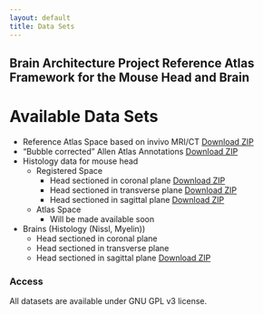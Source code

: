 ```yaml
---
layout: default
title: Data Sets
---
```


## Brain Architecture Project Reference Atlas Framework for the Mouse Head and Brain

# Available Data Sets
- Reference Atlas Space based on invivo MRI/CT [Download ZIP](https://drive.google.com/file/d/1NBouguQ_Vnfjp9NzlHairLvuGNVg0mbg/view?usp=drive_link)
- “Bubble corrected” Allen Atlas Annotations [Download ZIP](https://drive.google.com/drive/folders/1YArTu3-z7f2YZL7zMBzDjSCdYyxOAXfB?usp=drive_link)
- Histology data for mouse head
	- Registered Space
		- Head sectioned in coronal plane [Download ZIP](https://drive.google.com/file/d/1H53NT3cyCbjLjvH8wq3D9TXTm7_0K-wW/view?usp=drive_link)
		- Head sectioned in transverse plane [Download ZIP](https://drive.google.com/file/d/1YDNtV9Kg3PM-IN9Dl0U5tu4jPjT2Nad0/view?usp=drive_link)
		- Head sectioned in sagittal plane [Download ZIP](https://drive.google.com/file/d/1KL20h-xTpeUKEPzPqppcd1_zxA4jl9yQ/view?usp=drive_link)
	- Atlas Space
		- Will be made available soon
- Brains (Histology (Nissl, Myelin))
	- Head sectioned in coronal plane 
	- Head sectioned in transverse plane 
	- Head sectioned in sagittal plane [Download ZIP](https://drive.google.com/drive/folders/16RpECl6Ty9TFs73cU9msdPM5GUTLqV8A?usp=drive_link)

<!-- ---

# Available Data
Each .zip contains the following data:

## Histology
- Nissl stain (p56+-7, .46 in-plane resolution, 10um between planes)
	- lossless .jp2
	- lossy .jp2
	- downsampled .tif
	- downsampled .png
	- metadata .txt
- Myelin stain (p56+-7, .46 in-plane resolution, 10um between planes)
	- lossless .jp2
	- lossy .jp2
	- downsampled .tif
	- downsampled .png
	- metadata .txt

## Radiology
- Primary Modality (in vivo)
	- T2w in vivo (0.1mm in-plane, 0.5mm thru-plane)
		- Filename (original): t2w.nii.gz (in data/invivo/ folder)
		- Filename (proc): t2w_rpg_n4.nii.gz (in t2w_proc/invivo/ folder)
- Secondary Modalities (in vivo)
	- Diffusion (multishell; 0.1mm in-plane, 0.5mm thru-plane)
		- Filename (original): dwi.nii.gz (in data/invivo/ folder)
		- Filename (proc): dwi_denoised_rpg_eddy.nii.gz (in dwi_proc/invivo/ folder) 
- Derived Modalities (in vivo) [In same space as Diffusion modality above]
	- Diffusion tensor (4D vol, 6 param/voxel: Dxx, Dyy, Dzz, Dxy, Dxz, Dyz)
		- Filename: dki_tensor.nii.gz (in dwi_maps_head/invivo/../../udki/ folder)
	- Principal diffusion direction(4D vol, 3 param/voxel: Dx, Dy, Dz)
		- Filename: dki_pdd.nii.gz (in dwi_maps_head/invivo/../../udki/ folder)
	- Fractional Anisotropy
		- Filename: dki_fa.nii.gz (in dwi_maps_head/invivo/../../udki/ folder)
	- Axial diffusivity 
		- Filename: dki_ad.nii.gz (in dwi_maps_head/invivo/../../udki/ folder)
	- Radial diffusivity 
		- Filename: dki_rd.nii.gz (in dwi_maps_head/invivo/../../udki/ folder)
	- Mean diffusivity 
		- Filename: dki_md.nii.gz (in dwi_maps_head/invivo/../../udki/ folder)
	- Axial kurtosis
		- Filename: dki_ak.nii.gz (in dwi_maps_head/invivo/../../udki/ folder)
	- Radial kurtosis
		- Filename: dki_rk.nii.gz (in dwi_maps_head/invivo/../../udki/ folder)
	- Mean kurtosis
		- Filename: dki_mk.nii.gz (in dwi_maps_head/invivo/../../udki/ folder)
	- Signal 0th order rotational invariants (4D vol, 4 param/voxel: S0 per shell)
		- Filename: smi_S0.nii.gz (in dwi_maps_head/invivo/../../smi/ folder)
	- Signal 2th order rotational invariants (4D vol, 4 param/voxel: S2 per shell)
		- Filename: smi_S2.nii.gz (in dwi_maps_head/invivo/../../smi/ folder)
	- Signal 4th order rotational invariants (4D vol, 4 param/voxel: S4 per shell)
		- Filename: smi_S4.nii.gz (in dwi_maps_head/invivo/../../smi/ folder)
	- Standard Model: Intra-axonal water fraction 
		- Filename: smi_f.nii.gz (in dwi_maps_head/invivo/../../smi/ folder)
	- Standard Model: Intra-axonal diffusivity
		- Filename: smi_D_a.nii.gz (in dwi_maps_head/invivo/../../smi/ folder)
	- Standard Model: Extra-axonal axial diffusivity
		- Filename: smi_D_e_par.nii.gz (in dwi_maps_head/invivo/../../smi/ folder)
	- Standard Model: Extra-axonal radial diffusivity
		- Filename: smi_D_e_perp.nii.gz (in dwi_maps_head/invivo/../../smi/ folder)
	- Standard Model: Free water fraction 
		- Filename: smi_ffw.nii.gz (in dwi_maps_head/invivo/../../smi/ folder)
	- Standard Model: FOD second order rotational invariant
		- Filename: smi_p2.nii.gz (in dwi_maps_head/invivo/../../smi/ folder)
	- Standard Model:  FOD fourth order rotational invariant
		- Filename: smi_p4.nii.gz (in dwi_maps_head/invivo/../../smi/ folder)
- Primary Modality (ex vivo)
	- T2w ex vivo (0.1mm in-plane, 0.5mm thru-plane)
		- Filename (original): t2w.nii.gz (in data/exvivo/ folder)
		- Filename (proc): t2w_rpg_n4.nii.gz (in t2w_proc/exvivo/ folder)
- Secondary Modalities (ex vivo)
	- Diffusion (multishell; 0.1mm in-plane, 0.5mm thru-plane)
		- Filename (original): dwi.nii.gz (in data/exvivo/ folder)
		- Filename (proc): dwi_denoised_rpg_eddy.nii.gz (in dwi_proc/exvivo/ folder) 
- Derived Modalities (ex vivo) [In same space as Diffusion modality above]
	- Diffusion tensor (4D vol, 6 param/voxel: Dxx, Dyy, Dzz, Dxy, Dxz, Dyz)
		- Filename: dki_tensor.nii.gz (in dwi_maps_head/exvivo/../../udki/ folder)
	- Principal diffusion direction(4D vol, 3 param/voxel: Dx, Dy, Dz)
		- Filename: dki_pdd.nii.gz (in dwi_maps_head/exvivo/../../udki/ folder)
	- Fractional Anisotropy
		- Filename: dki_fa.nii.gz (in dwi_maps_head/exvivo/../../udki/ folder)
	-Axial diffusivity 
		- Filename: dki_ad.nii.gz (in dwi_maps_head/exvivo/../../udki/ folder)
	- Radial diffusivity 
		- Filename: dki_rd.nii.gz (in dwi_maps_head/exvivo/../../udki/ folder)
	- Mean diffusivity 
		- Filename: dki_md.nii.gz (in dwi_maps_head/exvivo/../../udki/ folder)
	- Axial kurtosis
		- Filename: dki_ak.nii.gz (in dwi_maps_head/exvivo/../../udki/ folder)
	- Radial kurtosis
		- Filename: dki_rk.nii.gz (in dwi_maps_head/exvivo/../../udki/ folder)
	- Mean kurtosis
		- Filename: dki_mk.nii.gz (in dwi_maps_head/exvivo/../../udki/ folder)
	- Signal 0th order rotational invariants (4D vol, 4 param/voxel: S0 per shell)
		- Filename: smi_S0.nii.gz (in dwi_maps_head/exvivo/../../smi/ folder)
	- Signal 2th order rotational invariants (4D vol, 4 param/voxel: S2 per shell)
		- Filename: smi_S2.nii.gz (in dwi_maps_head/exvivo/../../smi/ folder)
	- Signal 4th order rotational invariants (4D vol, 4 param/voxel: S4 per shell)
		- Filename: smi_S4.nii.gz (in dwi_maps_head/exvivo/../../smi/ folder)
	- Standard Model: Intra-axonal water fraction 
		- Filename: smi_f.nii.gz (in dwi_maps_head/exvivo/../../smi/ folder)
	- Standard Model: Intra-axonal diffusivity
		- Filename: smi_D_a.nii.gz (in dwi_maps_head/exvivo/../../smi/ folder)
	- Standard Model: Extra-axonal axial diffusivity
		- Filename: smi_D_e_par.nii.gz (in dwi_maps_head/exvivo/../../smi/ folder)
	- Standard Model: Extra-axonal radial diffusivity
		- Filename: smi_D_e_perp.nii.gz (in dwi_maps_head/exvivo/../../smi/ folder)
	- Standard Model: Still water fraction (DOT)
		- Filename: smi_ffw.nii.gz (in dwi_maps_head/exvivo/../../smi/ folder)
	- Standard Model: FOD second order rotational invariant
		- Filename: smi_p2.nii.gz (in dwi_maps_head/exvivo/../../smi/ folder)
	- Standard Model:  FOD fourth order rotational invariant
		- Filename: smi_p4.nii.gz (in dwi_maps_head/exvivo/../../smi/ folder)
- CT (50um resolution)

## Analytic Results
- Averaged T2w in vivo volume as reference space
- 20um^3 isotrpic co-registered Nissl Volume
- 20um^3 isotrpic co-registered Myelin Volume
- 20um^3 isotropic T2w in-vivo MRI, resampled
- 20um^3 isotropic T2w ex-vivo MRI, resampled
- Slice MR & CT volumes mapped to reference space
	- virtual sections matched with alternate N/MY histology
- Superimposed atlas region boundaries

--- -->

### Access
All datasets are available under GNU GPL v3 license.

<!-- [Browse Datasets](#) | [Download Instructions](#) | [Usage Guidelines](#) -->